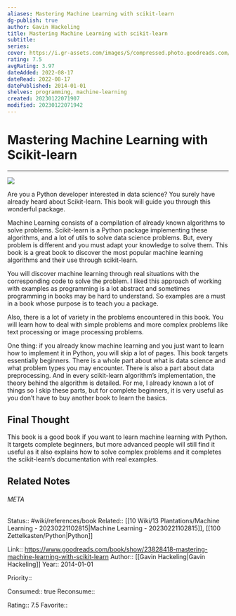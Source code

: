 ```yaml
---
aliases: Mastering Machine Learning with scikit-learn
dg-publish: true
author: Gavin Hackeling
title: Mastering Machine Learning with scikit-learn
subtitle: 
series: 
cover: https://i.gr-assets.com/images/S/compressed.photo.goodreads.com/books/1419055057l/23828418.jpg
rating: 7.5
avgRating: 3.97
dateAdded: 2022-08-17
dateRead: 2022-08-17
datePublished: 2014-01-01
shelves: programming, machine-learning
created: 20230122071907
modified: 20230122071942
---
```

# Mastering Machine Learning with Scikit-learn
---
![](https://i.gr-assets.com/images/S/compressed.photo.goodreads.com/books/1419055057l/23828418.jpg)


Are you a Python developer interested in data science? You surely have already heard about Scikit-learn. This book will guide you through this wonderful package.

Machine Learning consists of a compilation of already known algorithms to solve problems. Scikit-learn is a Python package implementing these algorithms, and a lot of utils to solve data science problems. But, every problem is different and you must adapt your knowledge to solve them. This book is a great book to discover the most popular machine learning algorithms and their use through scikit-learn.

You will discover machine learning through real situations with the corresponding code to solve the problem. I liked this approach of working with examples as programming is a lot abstract and sometimes programming in books may be hard to understand. So examples are a must in a book whose purpose is to teach you a package.

Also, there is a lot of variety in the problems encountered in this book. You will learn how to deal with simple problems and more complex problems like text processing or image processing problems.

One thing: if you already know machine learning and you just want to learn how to implement it in Python, you will skip a lot of pages. This book targets essentially beginners. There is a whole part about what is data science and what problem types you may encounter. There is also a part about data preprocessing. And in every scikit-learn algorithm’s implementation, the theory behind the algorithm is detailed. For me, I already known a lot of things so I skip these parts, but for complete beginners, it is very useful as you don’t have to buy another book to learn the basics.

## Final Thought

This book is a good book if you want to learn machine learning with Python. It targets complete beginners, but more advanced people will still find it useful as it also explains how to solve complex problems and it completes the scikit-learn’s documentation with real examples.

## Related Notes




###### META
Status:: #wiki/references/book
Related:: [[10 Wiki/13 Plantations/Machine Learning - 20230221102815\|Machine Learning - 20230221102815]], [[100 Zettelkasten/Python\|Python]]

Link:: https://www.goodreads.com/book/show/23828418-mastering-machine-learning-with-scikit-learn
Author:: [[Gavin Hackeling\|Gavin Hackeling]]
Year:: 2014-01-01

Priority:: 

Consumed:: true
Reconsume:: 

Rating:: 7.5
Favorite:: 
